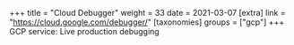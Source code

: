 +++
title = "Cloud Debugger"
weight = 33
date = 2021-03-07
[extra]
link = "https://cloud.google.com/debugger/"
[taxonomies]
groups = ["gcp"]
+++
GCP service: Live production debugging


